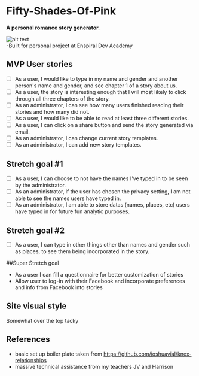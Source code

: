 # Fifty-Shades-Of-Pink
**A personal romance story generator.**

![alt text](https://s-media-cache-ak0.pinimg.com/originals/87/c7/1a/87c71a1ec89343acb4ed76fb06873ec2.jpg "image taken from googles") <br />
-Built for personal project at Enspiral Dev Academy


## MVP User stories
- [ ] As a user, I would like to type in my name and gender and another person's name and gender, and see chapter 1 of a story about us.
- [ ] As a user, the story is interesting enough that I will most likely to click through all three chapters of the story.
- [ ] As an administrator, I can see how many users finished reading their stories and how many did not.
- [ ] As a user, I would like to be able to read at least three different stories.
- [ ] As a user, I can click on a share button and send the story generated via email.
- [ ] As an administrator, I can change current story templates.
- [ ] As an administrator, I can add new story templates.

## Stretch goal #1
- [ ] As a user, I can choose to not have the names I've typed in to be seen by the administrator.
- [ ] As an administrator, if the user has chosen the privacy setting, I am not able to see the names users have typed in.
- [ ] As an administrator, I am able to store datas (names, places, etc) users have typed in for future fun  analytic purposes.

## Stretch goal #2
- [ ] As a user, I can type in other things other than names and gender such as places, to see them being incorporated in the story.

##Super Stretch goal
  * As a user I can fill a questionnaire for better customization of stories
  * Allow user to log-in with their Facebook and incorporate preferences and info from Facebook into stories

## Site visual style
Somewhat over the top tacky

## References
  * basic set up boiler plate taken from https://github.com/joshuavial/knex-relationships
  * massive technical assistance from my teachers JV and Harrison
